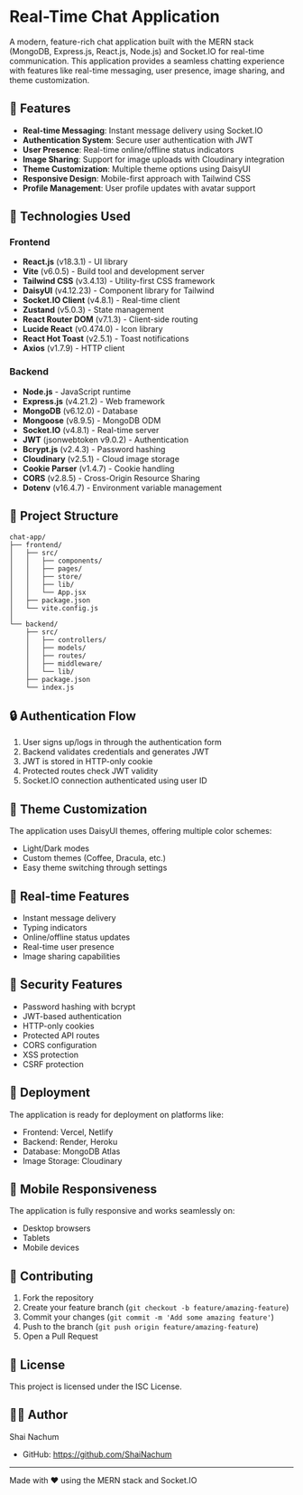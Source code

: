 # Real-Time Chat Application

A modern, feature-rich chat application built with the MERN stack (MongoDB, Express.js, React.js, Node.js) and Socket.IO for real-time communication. This application provides a seamless chatting experience with features like real-time messaging, user presence, image sharing, and theme customization.

## 🌟 Features

- **Real-time Messaging**: Instant message delivery using Socket.IO
- **Authentication System**: Secure user authentication with JWT
- **User Presence**: Real-time online/offline status indicators
- **Image Sharing**: Support for image uploads with Cloudinary integration
- **Theme Customization**: Multiple theme options using DaisyUI
- **Responsive Design**: Mobile-first approach with Tailwind CSS
- **Profile Management**: User profile updates with avatar support

## 🚀 Technologies Used

### Frontend
- **React.js** (v18.3.1) - UI library
- **Vite** (v6.0.5) - Build tool and development server
- **Tailwind CSS** (v3.4.13) - Utility-first CSS framework
- **DaisyUI** (v4.12.23) - Component library for Tailwind
- **Socket.IO Client** (v4.8.1) - Real-time client
- **Zustand** (v5.0.3) - State management
- **React Router DOM** (v7.1.3) - Client-side routing
- **Lucide React** (v0.474.0) - Icon library
- **React Hot Toast** (v2.5.1) - Toast notifications
- **Axios** (v1.7.9) - HTTP client

### Backend
- **Node.js** - JavaScript runtime
- **Express.js** (v4.21.2) - Web framework
- **MongoDB** (v6.12.0) - Database
- **Mongoose** (v8.9.5) - MongoDB ODM
- **Socket.IO** (v4.8.1) - Real-time server
- **JWT** (jsonwebtoken v9.0.2) - Authentication
- **Bcrypt.js** (v2.4.3) - Password hashing
- **Cloudinary** (v2.5.1) - Cloud image storage
- **Cookie Parser** (v1.4.7) - Cookie handling
- **CORS** (v2.8.5) - Cross-Origin Resource Sharing
- **Dotenv** (v16.4.7) - Environment variable management


## 📝 Project Structure

```
chat-app/
├── frontend/
│   ├── src/
│   │   ├── components/
│   │   ├── pages/
│   │   ├── store/
│   │   ├── lib/
│   │   └── App.jsx
│   ├── package.json
│   └── vite.config.js
│
└── backend/
    ├── src/
    │   ├── controllers/
    │   ├── models/
    │   ├── routes/
    │   ├── middleware/
    │   └── lib/
    ├── package.json
    └── index.js
```

## 🔒 Authentication Flow

1. User signs up/logs in through the authentication form
2. Backend validates credentials and generates JWT
3. JWT is stored in HTTP-only cookie
4. Protected routes check JWT validity
5. Socket.IO connection authenticated using user ID

## 🎨 Theme Customization

The application uses DaisyUI themes, offering multiple color schemes:
- Light/Dark modes
- Custom themes (Coffee, Dracula, etc.)
- Easy theme switching through settings

## 💬 Real-time Features

- Instant message delivery
- Typing indicators
- Online/offline status updates
- Real-time user presence
- Image sharing capabilities

## 🔐 Security Features

- Password hashing with bcrypt
- JWT-based authentication
- HTTP-only cookies
- Protected API routes
- CORS configuration
- XSS protection
- CSRF protection

## 🚀 Deployment

The application is ready for deployment on platforms like:
- Frontend: Vercel, Netlify
- Backend: Render, Heroku
- Database: MongoDB Atlas
- Image Storage: Cloudinary

## 📱 Mobile Responsiveness

The application is fully responsive and works seamlessly on:
- Desktop browsers
- Tablets
- Mobile devices

## 🤝 Contributing

1. Fork the repository
2. Create your feature branch (`git checkout -b feature/amazing-feature`)
3. Commit your changes (`git commit -m 'Add some amazing feature'`)
4. Push to the branch (`git push origin feature/amazing-feature`)
5. Open a Pull Request

## 📄 License

This project is licensed under the ISC License.

## 👨‍💻 Author

Shai Nachum
- GitHub: https://github.com/ShaiNachum

---

Made with ❤️ using the MERN stack and Socket.IO
